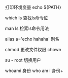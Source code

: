 打印环境变量 echo ${PATH}

which ls 查找ls命令位

man ls 检索ls命令用法

alias a='echo hahaha' 别名

chmod 更改文件权限 chown

su - root 切换用户

whoami 身份 who am i 身份+

